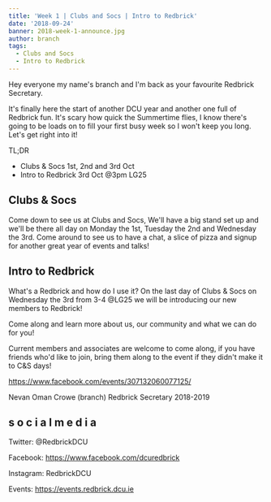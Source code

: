```yaml
---
title: 'Week 1 | Clubs and Socs | Intro to Redbrick'
date: '2018-09-24'
banner: 2018-week-1-announce.jpg
author: branch
tags:
  - Clubs and Socs
  - Intro to Redbrick
---
```


Hey everyone my name's branch and I'm back as your favourite Redbrick Secretary. 

It's finally here the start of another DCU year and another one full of Redbrick fun. It's scary how quick the Summertime flies, I know there's going to be loads on to fill your first busy week so I won't keep you long. Let's get right into it!

TL;DR
- Clubs & Socs 1st, 2nd and 3rd Oct
- Intro to Redbrick 3rd Oct @3pm LG25

<!-- more -->

## Clubs & Socs

Come down to see us at Clubs and Socs, We'll have a big stand set up and we'll be there all day on Monday the 1st, Tuesday the 2nd and Wednesday the 3rd.
Come around to see us to have a chat, a slice of pizza and signup for another great year of events and talks!

## Intro to Redbrick

What's a Redbrick and how do I use it? On the last day of Clubs & Socs on Wednesday the 3rd from 3-4 @LG25 we will be introducing our new members to Redbrick!

Come along and learn more about us, our community and what we can do for you!

Current members and associates are welcome to come along, if you have friends who'd like to join, bring them along to the event if they didn't make it to C&S days!

https://www.facebook.com/events/307132060077125/

Nevan Oman Crowe (branch)
Redbrick Secretary 2018-2019

## s o c i a l m e d i a
Twitter: @RedbrickDCU

Facebook: https://www.facebook.com/dcuredbrick

Instagram: RedbrickDCU

Events: https://events.redbrick.dcu.ie
